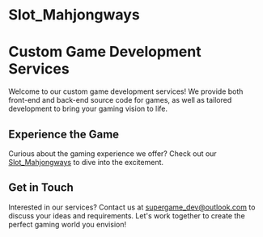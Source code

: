 # Slot_Mahjongways

# Custom Game Development Services

Welcome to our custom game development services! We provide both front-end and back-end source code for games, as well as tailored development to bring your gaming vision to life.

## Experience the Game
Curious about the gaming experience we offer? Check out our [Slot_Mahjongways](http://aygdc.fun/lobby/?gamesymbol=Slot_Mahjongways) to dive into the excitement.

## Get in Touch
Interested in our services? Contact us at supergame_dev@outlook.com to discuss your ideas and requirements. Let's work together to create the perfect gaming world you envision!


